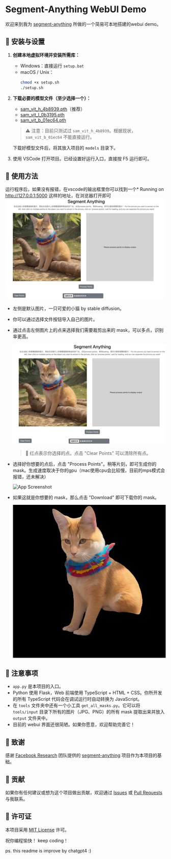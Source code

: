 # Segment-Anything WebUI Demo

欢迎来到我为 [segment-anything](https://github.com/facebookresearch/segment-anything) 所做的一个简易可本地搭建的webui demo。

## 🚀 安装与设置

1. **创建本地虚拟环境并安装所需库：**

    - Windows：直接运行 `setup.bat`
    - macOS / Unix：
        ```bash
        chmod +x setup.sh
        ./setup.sh
        ```

2. **下载必要的模型文件（至少选择一个）：**

    - [sam_vit_h_4b8939.pth](https://dl.fbaipublicfiles.com/segment_anything/sam_vit_h_4b8939.pth)（推荐）
    - [sam_vit_l_0b3195.pth](https://dl.fbaipublicfiles.com/segment_anything/sam_vit_l_0b3195.pth)
    - [sam_vit_b_01ec64.pth](https://dl.fbaipublicfiles.com/segment_anything/sam_vit_b_01ec64.pth)

    > ⚠️ 注意：目前只测试过 `sam_vit_h_4b8939`。根据现状，`sam_vit_b_01ec64` 不能直接运行。

    下载好模型文件后，将其放入项目的 `models` 目录下。

3. 使用 VSCode 打开项目。已经设置好运行入口，直接按 F5 运行即可。

## 🎨 使用方法
运行程序后，如果没有报错，在vscode的输出框里你可以找到一个* Running on http://127.0.0.1:5000 这样的地址，在浏览器打开即可
![App Screenshot](assets/webui.png?raw=true)

- 左侧是默认图片，一只可爱的小猫 by stable diffusion。
- 你可以通过选择文件按钮导入自己的图片。
- 通过点击左侧图片上的点来选择我们需要裁剪出来的 mask，可以多点，识别率更高。

    ![App Screenshot](assets/clickpoints.png?raw=true)

    > 🔴 红点表示你选择的点。点击 "Clear Points" 可以清除所有点。

- 选择好你想要的点后，点击 "Process Points"。稍等片刻，即可生成你的 mask。生成速度取决于你的gpu（mac使用cpu会比较慢，目前的mps模式会报错，还未解决）

    ![App Screenshot](assets/result.png?raw=true)

- 如果这就是你想要的 mask，那么点击 "Download" 即可下载你的 mask。

    ![App Screenshot](assets/mask.png?raw=true)

## 📝 注意事项

- `app.py` 是本项目的入口。
- Python 使用 Flask，Web 前端使用 TypeScript + HTML + CSS。你所开发的所有 TypeScript 代码会在调试运行时自动转换为 JavaScript。
- 在 `tools` 文件夹中还有一个小工具 `get_all_masks.py`。它可以将 `tools/input` 目录下所有的图片（JPG、PNG）的所有 mask 提取出来并放入 `output` 文件夹中。
- 目前的 webui 界面还很简陋。如果你愿意，欢迎帮助完善它！

## 🌟 致谢

感谢 [Facebook Research](https://github.com/facebookresearch) 团队提供的 [segment-anything](https://github.com/facebookresearch/segment-anything) 项目作为本项目的基础。

## 🤝 贡献

如果你有任何建议或想为这个项目做出贡献，欢迎通过 [Issues](https://github.com/varhuman/SAM-webui/issues) 或 [Pull Requests](https://github.com/varhuman/SAM-webui/pulls) 与我联系。

## 📄 许可证

本项目采用 [MIT License](LICENSE) 许可。

祝你编程愉快！
keep coding！

ps. this readme is improve by chatgpt4 :)
